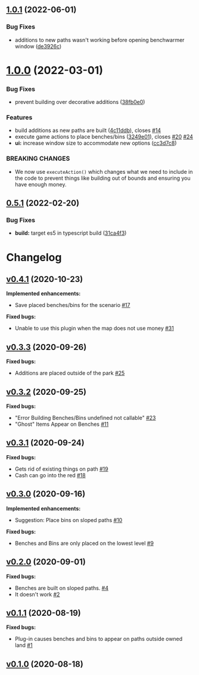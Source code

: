 ## [1.0.1](https://github.com/tubbo/openrct2-benchwarmer/compare/v1.0.0...v1.0.1) (2022-06-01)


### Bug Fixes

* additions to new paths wasn't working before opening benchwarmer window ([de3926c](https://github.com/tubbo/openrct2-benchwarmer/commit/de3926c959437bf29ebb438279eb730c79cc30a7))

# [1.0.0](https://github.com/tubbo/openrct2-benchwarmer/compare/v0.5.1...v1.0.0) (2022-03-01)


### Bug Fixes

* prevent building over decorative additions ([38fb0e0](https://github.com/tubbo/openrct2-benchwarmer/commit/38fb0e0e6ffacc2496cb56dddc76d4e63016a24b))


### Features

* build additions as new paths are built ([4c11ddb](https://github.com/tubbo/openrct2-benchwarmer/commit/4c11ddbbba77f9379c10f2483138a49038be2c9c)), closes [#14](https://github.com/tubbo/openrct2-benchwarmer/issues/14)
* execute game actions to place benches/bins ([3249e01](https://github.com/tubbo/openrct2-benchwarmer/commit/3249e01b318770cc20ce1b49369fe1645c559db4)), closes [#20](https://github.com/tubbo/openrct2-benchwarmer/issues/20) [#24](https://github.com/tubbo/openrct2-benchwarmer/issues/24)
* **ui:** increase window size to accommodate new options ([cc3d7c8](https://github.com/tubbo/openrct2-benchwarmer/commit/cc3d7c835abbfd8dce9eeda6f59e68466135cc55))


### BREAKING CHANGES

* We now use `executeAction()` which changes what we need to include in the code to
prevent things like building out of bounds and ensuring you have enough money.

## [0.5.1](https://github.com/tubbo/openrct2-benchwarmer/compare/v0.5.0...v0.5.1) (2022-02-20)

### Bug Fixes

- **build:** target es5 in typescript build ([31ca4f3](https://github.com/tubbo/openrct2-benchwarmer/commit/31ca4f31409a2ed3e11a87415f6cb55350abae42))

# Changelog

## [v0.4.1](https://github.com/tubbo/openrct2-benchwarmer/tree/v0.4.1) (2020-10-23)

**Implemented enhancements:**

- Save placed benches/bins for the scenario [\#17](https://github.com/tubbo/openrct2-benchwarmer/issues/17)

**Fixed bugs:**

- Unable to use this plugin when the map does not use money [\#31](https://github.com/tubbo/openrct2-benchwarmer/issues/31)

## [v0.3.3](https://github.com/tubbo/openrct2-benchwarmer/tree/v0.3.3) (2020-09-26)

**Fixed bugs:**

- Additions are placed outside of the park [\#25](https://github.com/tubbo/openrct2-benchwarmer/issues/25)

## [v0.3.2](https://github.com/tubbo/openrct2-benchwarmer/tree/v0.3.2) (2020-09-25)

**Fixed bugs:**

- "Error Building Benches/Bins undefined not callable" [\#23](https://github.com/tubbo/openrct2-benchwarmer/issues/23)
- "Ghost" Items Appear on Benches [\#11](https://github.com/tubbo/openrct2-benchwarmer/issues/11)

## [v0.3.1](https://github.com/tubbo/openrct2-benchwarmer/tree/v0.3.1) (2020-09-24)

**Fixed bugs:**

- Gets rid of existing things on path [\#19](https://github.com/tubbo/openrct2-benchwarmer/issues/19)
- Cash can go into the red [\#18](https://github.com/tubbo/openrct2-benchwarmer/issues/18)

## [v0.3.0](https://github.com/tubbo/openrct2-benchwarmer/tree/v0.3.0) (2020-09-16)

**Implemented enhancements:**

- Suggestion: Place bins on sloped paths [\#10](https://github.com/tubbo/openrct2-benchwarmer/issues/10)

**Fixed bugs:**

- Benches and Bins are only placed on the lowest level [\#9](https://github.com/tubbo/openrct2-benchwarmer/issues/9)

## [v0.2.0](https://github.com/tubbo/openrct2-benchwarmer/tree/v0.2.0) (2020-09-01)

**Fixed bugs:**

- Benches are built on sloped paths. [\#4](https://github.com/tubbo/openrct2-benchwarmer/issues/4)
- It doesn't work [\#2](https://github.com/tubbo/openrct2-benchwarmer/issues/2)

## [v0.1.1](https://github.com/tubbo/openrct2-benchwarmer/tree/v0.1.1) (2020-08-19)

**Fixed bugs:**

- Plug-in causes benches and bins to appear on paths outside owned land [\#1](https://github.com/tubbo/openrct2-benchwarmer/issues/1)

## [v0.1.0](https://github.com/tubbo/openrct2-benchwarmer/tree/v0.1.0) (2020-08-18)
